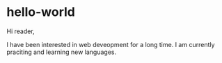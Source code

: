 # hello-world

Hi reader, 

I have been interested in web deveopment for a long time. 
I am currently praciting and learning new languages. 
